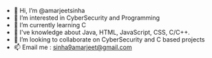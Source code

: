 - 👋 Hi, I’m @amarjeetsinha
- 👀 I’m interested in CyberSecurity and Programming
- 🌱 I’m currently learning C
- 🌱 I've knowledge about Java, HTML, JavaScript, CSS, C/C++.
- 💞️ I’m looking to collaborate on CyberSecurity and C based projects
- 📫 Email me : sinha9amarjeet@gmail.com

<!---
amarjeetsinha/amarjeetsinha is a ✨ special ✨ repository because its `README.md` (this file) appears on your GitHub profile.
You can click the Preview link to take a look at your changes.
--->
